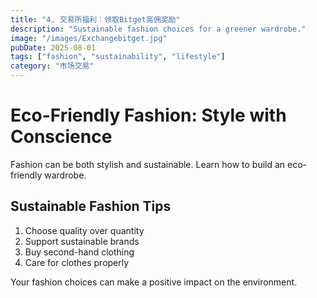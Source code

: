 ```yaml
---
title: "4. 交易所福利：领取Bitget高佣奖励"
description: "Sustainable fashion choices for a greener wardrobe."
image: "/images/Exchangebitget.jpg"
pubDate: 2025-08-01
tags: ["fashion", "sustainability", "lifestyle"]
category: "市场交易"
---
```


# Eco-Friendly Fashion: Style with Conscience

Fashion can be both stylish and sustainable. Learn how to build an eco-friendly wardrobe.

## Sustainable Fashion Tips

1. Choose quality over quantity
2. Support sustainable brands
3. Buy second-hand clothing
4. Care for clothes properly

Your fashion choices can make a positive impact on the environment.